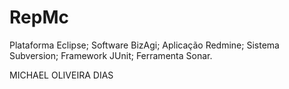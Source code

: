 # RepMc
Plataforma Eclipse;
Software BizAgi;
Aplicação Redmine;
Sistema Subversion;
Framework JUnit;
Ferramenta Sonar.

MICHAEL OLIVEIRA DIAS
